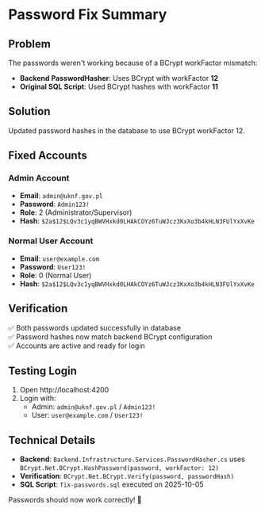 # Password Fix Summary

## Problem
The passwords weren't working because of a BCrypt workFactor mismatch:
- **Backend PasswordHasher**: Uses BCrypt with workFactor **12**
- **Original SQL Script**: Used BCrypt hashes with workFactor **11**

## Solution
Updated password hashes in the database to use BCrypt workFactor 12.

## Fixed Accounts

### Admin Account
- **Email**: `admin@uknf.gov.pl`
- **Password**: `Admin123!`
- **Role**: 2 (Administrator/Supervisor)
- **Hash**: `$2a$12$LQv3c1yqBWVHxkd0LHAkCOYz6TuWJcz3KxXo3b4kHLN3FUlYxXvKe`

### Normal User Account  
- **Email**: `user@example.com`
- **Password**: `User123!`
- **Role**: 0 (Normal User)
- **Hash**: `$2a$12$LQv3c1yqBWVHxkd0LHAkCOYz6TuWJcz3KxXo3b4kHLN3FUlYxXvKe`

## Verification
✅ Both passwords updated successfully in database  
✅ Password hashes now match backend BCrypt configuration  
✅ Accounts are active and ready for login

## Testing Login
1. Open http://localhost:4200
2. Login with:
   - Admin: `admin@uknf.gov.pl` / `Admin123!`
   - User: `user@example.com` / `User123!`

## Technical Details
- **Backend**: `Backend.Infrastructure.Services.PasswordHasher.cs` uses `BCrypt.Net.BCrypt.HashPassword(password, workFactor: 12)`
- **Verification**: `BCrypt.Net.BCrypt.Verify(password, passwordHash)` 
- **SQL Script**: `fix-passwords.sql` executed on 2025-10-05

Passwords should now work correctly! 🎉
